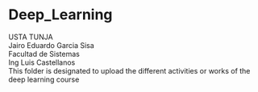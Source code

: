# Deep_Learning

USTA TUNJA \
Jairo Eduardo Garcia Sisa \
Facultad de Sistemas \
Ing Luis Castellanos \
This folder is designated to upload the different activities or works of the deep learning course
